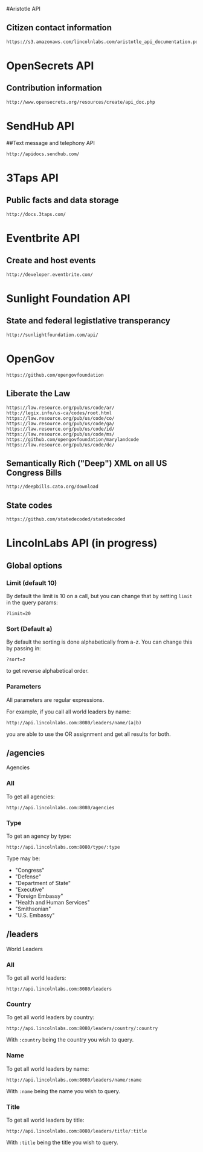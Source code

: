#Aristotle API

## Citizen contact information 

    https://s3.amazonaws.com/lincolnlabs.com/aristotle_api_documentation.pdf
    
# OpenSecrets API

## Contribution information

    http://www.opensecrets.org/resources/create/api_doc.php

# SendHub API

##Text message and telephony API

    http://apidocs.sendhub.com/
    
# 3Taps API

## Public facts and data storage

    http://docs.3taps.com/
    
# Eventbrite API

## Create and host events

    http://developer.eventbrite.com/

# Sunlight Foundation API

## State and federal legistlative transperancy 

    http://sunlightfoundation.com/api/

# OpenGov

    https://github.com/opengovfoundation

## Liberate the Law

    https://law.resource.org/pub/us/code/ar/
    http://legix.info/us-ca/codes/root.html
    https://law.resource.org/pub/us/code/co/
    https://law.resource.org/pub/us/code/ga/
    https://law.resource.org/pub/us/code/id/
    https://law.resource.org/pub/us/code/ms/
    https://github.com/opengovfoundation/marylandcode
    https://law.resource.org/pub/us/code/dc/

## Semantically Rich ("Deep") XML on all US Congress Bills

    http://deepbills.cato.org/download

## State codes

    https://github.com/statedecoded/statedecoded

# LincolnLabs API (in progress)

## Global options

### Limit (default 10)
By default the limit is 10 on a call, but you can change that by setting `limit` in the query params:

    ?limit=20

### Sort (Default a)
By default the sorting is done alphabetically from a-z. You can change this by passing in:

    ?sort=z

to get reverse alphabetical order.

### Parameters
All parameters are regular expressions.

For example, if you call all world leaders by name:

    http://api.lincolnlabs.com:8080/leaders/name/(a|b)

you are able to use the OR assignment and get all results for both.

## /agencies
Agencies

### All
To get all agencies:

    http://api.lincolnlabs.com:8080/agencies

### Type
To get an agency by type:

    http://api.lincolnlabs.com:8080/type/:type

Type may be:

- "Congress"
- "Defense"
- "Department of State"
- "Executive"
- "Foreign Embassy"
- "Health and Human Services"
- "Smithsonian"
- "U.S. Embassy"

## /leaders
World Leaders

### All
To get all world leaders:

    http://api.lincolnlabs.com:8080/leaders

### Country
To get all world leaders by country:

    http://api.lincolnlabs.com:8080/leaders/country/:country

With `:country` being the country you wish to query.

### Name
To get all world leaders by name:

    http://api.lincolnlabs.com:8080/leaders/name/:name

With `:name` being the name you wish to query.

### Title
To get all world leaders by title:

    http://api.lincolnlabs.com:8080/leaders/title/:title

With `:title` being the title you wish to query.
